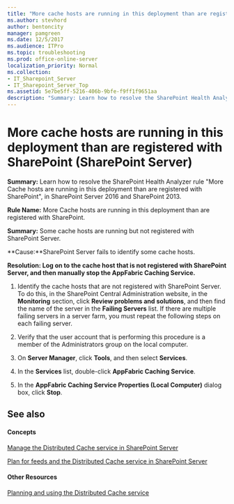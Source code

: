 ```yaml
---
title: "More cache hosts are running in this deployment than are registered with SharePoint (SharePoint Server)"
ms.author: stevhord
author: bentoncity
manager: pamgreen
ms.date: 12/5/2017
ms.audience: ITPro
ms.topic: troubleshooting
ms.prod: office-online-server
localization_priority: Normal
ms.collection:
- IT_Sharepoint_Server
- IT_Sharepoint_Server_Top
ms.assetid: 5e7be5ff-5216-406b-9bfe-f9ff1f9651aa
description: "Summary: Learn how to resolve the SharePoint Health Analyzer ruleMore Cache hosts are running in this deployment than are registered with SharePoint, in SharePoint Server 2016 and SharePoint 2013."
---
```


# More cache hosts are running in this deployment than are registered with SharePoint (SharePoint Server)

 **Summary:** Learn how to resolve the SharePoint Health Analyzer rule "More Cache hosts are running in this deployment than are registered with SharePoint", in SharePoint Server 2016 and SharePoint 2013. 
  
 **Rule Name:** More Cache hosts are running in this deployment than are registered with SharePoint. 
  
 **Summary:** Some cache hosts are running but not registered with SharePoint Server. 
  
 **Cause:**SharePoint Server fails to identify some cache hosts.
  
 **Resolution: Log on to the cache host that is not registered with SharePoint Server, and then manually stop the AppFabric Caching Service.**
  
1. Identify the cache hosts that are not registered with SharePoint Server. To do this, in the SharePoint Central Administration website, in the **Monitoring** section, click **Review problems and solutions**, and then find the name of the server in the **Failing Servers** list. If there are multiple failing servers in a server farm, you must repeat the following steps on each failing server. 
    
2. Verify that the user account that is performing this procedure is a member of the Administrators group on the local computer.
    
3. On **Server Manager**, click **Tools**, and then select **Services**.
    
4. In the **Services** list, double-click **AppFabric Caching Service**.
    
5. In the **AppFabric Caching Service Properties (Local Computer)** dialog box, click **Stop**.
    
## See also
<a name="server"> </a>

#### Concepts

[Manage the Distributed Cache service in SharePoint Server](../administration/manage-the-distributed-cache-service.md)
  
[Plan for feeds and the Distributed Cache service in SharePoint Server](../administration/plan-for-feeds-and-the-distributed-cache-service.md)
#### Other Resources

[Planning and using the Distributed Cache service](http://go.microsoft.com/fwlink/p/?LinkID=271302)

